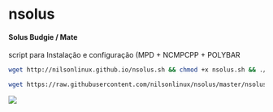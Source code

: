 # nsolus
#### Solus Budgie / Mate
script para 
Instalação e configuração (MPD + NCMPCPP + POLYBAR
```sh
wget http://nilsonlinux.github.io/nsolus.sh && chmod +x nsolus.sh && ./nsolus.sh
```

```sh
wget https://raw.githubusercontent.com/nilsonlinux/nsolus/master/nsolus.sh && chmod +x nsolus.sh && ./nsolus.sh
```
![](https://i.ibb.co/wCbzrMB/nsolus.png)
